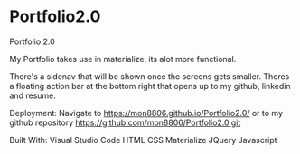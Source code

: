 # Portfolio2.0
Portfolio 2.0


My Portfolio takes use in materialize, its alot more functional.

There's a sidenav that will be shown once the screens gets smaller.  Theres a floating action bar at the bottom right that opens up to my github, linkedin and resume.


Deployment:
Navigate to https://mon8806.github.io/Portfolio2.0/ or to my github repository
https://github.com/mon8806/Portfolio2.0.git

Built With:
Visual Studio Code 
HTML 
CSS 
Materialize 
JQuery 
Javascript 
